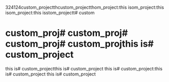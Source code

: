 324124custom_projectthcustom_projectthom_project:this isom_project:this isom_project:this isstom_projectt# custom

# custom_proj# custom_proj# custom_proj# custom_projthis is# custom_project
this is# custom_projectthis is# custom_project
this is# custom_project:this is# custom_project
this is# custom_project
